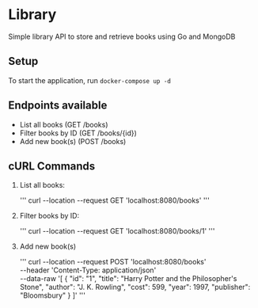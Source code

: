 # Library
Simple library API to store and retrieve books using Go and MongoDB

## Setup

To start the application, run `docker-compose up -d`

## Endpoints available

- List all books (GET /books)
- Filter books by ID (GET /books/{id})
- Add new book(s) (POST /books)

## cURL Commands

1. List all books:

    '''
    curl --location --request GET 'localhost:8080/books'
    '''

2. Filter books by ID:

    '''
    curl --location --request GET 'localhost:8080/books/1'
    '''

3. Add new book(s)

    '''
    curl --location --request POST 'localhost:8080/books' \
    --header 'Content-Type: application/json' \
    --data-raw '[
        {
            "id": "1",
            "title": "Harry Potter and the Philosopher's Stone",
            "author": "J. K. Rowling",
            "cost": 599,
            "year": 1997,
            "publisher": "Bloomsbury"
        }
    ]'
    '''